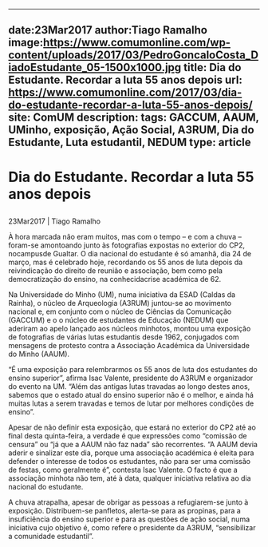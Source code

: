
---
date:23Mar2017
author:Tiago Ramalho
image:https://www.comumonline.com/wp-content/uploads/2017/03/PedroGoncaloCosta_DiadoEstudante_05-1500x1000.jpg
title: Dia do Estudante. Recordar a luta 55 anos depois
url: https://www.comumonline.com/2017/03/dia-do-estudante-recordar-a-luta-55-anos-depois/
site: ComUM
description: 
tags: GACCUM, AAUM, UMinho, exposição, Ação Social, A3RUM, Dia do Estudante, Luta estudantil, NEDUM
type: article
---


# Dia do Estudante. Recordar a luta 55 anos depois

## 

23Mar2017 | Tiago Ramalho

À hora marcada não eram muitos, mas com o tempo – e com a chuva – foram-se amontoando junto às fotografias expostas no exterior do CP2, nocampusde Gualtar. O dia nacional do estudante é só amanhã, dia 24 de março, mas é celebrado hoje, recordando os 55 anos de luta depois da reivindicação do direito de reunião e associação, bem como pela democratização do ensino, na conhecidacrise académica de 62.

Na Universidade do Minho (UM), numa iniciativa da ESAD (Caldas da Rainha), o núcleo de Arqueologia (A3RUM) juntou-se ao movimento nacional e, em conjunto com o núcleo de Ciências da Comunicação (GACCUM) e o o núcleo de estudantes de Educação (NEDUM) que aderiram ao apelo lançado aos núcleos minhotos, montou uma exposição de fotografias de várias lutas estudantis desde 1962, conjugados com mensagens de protesto contra a Associação Académica da Universidade do Minho (AAUM).

“É uma exposição para relembrarmos os 55 anos de luta dos estudantes do ensino superior”, afirma Isac Valente, presidente do A3RUM e organizador do evento na UM. “Além das antigas lutas travadas ao longo destes anos, sabemos que o estado atual do ensino superior não é o melhor, e ainda há muitas lutas a serem travadas e temos de lutar por melhores condições de ensino”.

Apesar de não definir esta exposição, que estará no exterior do CP2 até ao final desta quinta-feira, a verdade é que expressões como “comissão de censura” ou “já que a AAUM não faz nada” são recorrentes. “A AAUM devia aderir e sinalizar este dia, porque uma associação académica é eleita para defender o interesse de todos os estudantes, não para ser uma comissão de festas, como geralmente é”, contesta Isac Valente. O facto é que a associação minhota não tem, até à data, qualquer iniciativa relativa ao dia nacional do estudante.

A chuva atrapalha, apesar de obrigar as pessoas a refugiarem-se junto à exposição. Distribuem-se panfletos, alerta-se para as propinas, para a insuficiência do ensino superior e para as questões de ação social, numa iniciativa cujo objetivo é, como refere o presidente da A3RUM, “sensibilizar a comunidade estudantil”.

